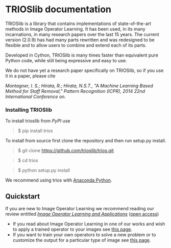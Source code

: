 # TRIOSlib documentation


TRIOSlib is a library that contains implementations of state-of-the-art methods in Image Operator Learning.
It has been used, in its many incarnations, in many research papers over the last 15 years. 
The current version (2.0.9) has had many parts rewritten and was redesigned to be flexible and 
to allow users to combine and extend each of its parts. 

Developed in Cython, TRIOSlib is many times faster than equivalent pure Python code, while 
still being expressive and easy to use.

We do not have yet a research paper specifically on TRIOSlib, so if you use it in a paper, please cite

*Montagner, I. S.; Hirata, R.; Hirata, N.S.T., "A Machine Learning Based Method for Staff Removal," Pattern Recognition (ICPR), 2014 22nd International Conference on.*

### Installing TRIOSlib

To install trioslib from *PyPI* use 

> $ pip install trios

To install from source first clone the repository and then run setup.py install.

> $ git clone https://github.com/trioslib/trios.git 

> $ cd trios

> $ python setup.py install

We recommend using trios with [Anaconda Python](https://www.anaconda.com/download/#linux).


## Quickstart

If you are new to Image Operator Learning we recommend reading our review
entitled [*Image Operator Learning and Applications*](http://ieeexplore.ieee.org/document/7812925/?reload=true) ([open access](http://www.vision.ime.usp.br/projects/trios/tutorial/tutorial-final-ieee.pdf))


* If you read about Image Operator Learning in one of our works and wish to apply
a trained operator to your images see [this page](user_guide/using_trained_operators.md).
* If you want to train your own operators to solve a new problem or to customize
the output for a particular type of image see [this page](user_guide/training_operators.md).


